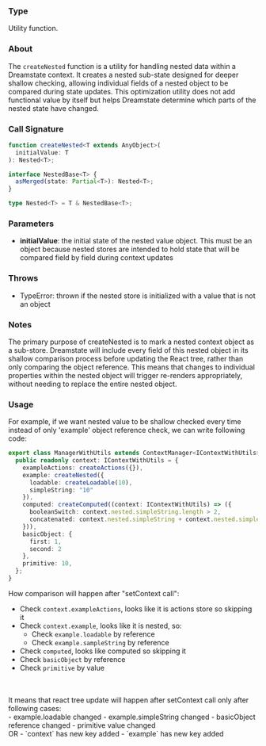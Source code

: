 ### Type

Utility function.

### About

The `createNested` function is a utility for handling nested data within a Dreamstate context.
It creates a nested sub-state designed for deeper shallow checking, allowing individual fields of
a nested object to be compared during state updates. This optimization utility does not add functional
value by itself but helps Dreamstate determine which parts of the nested state have changed.

### Call Signature

```typescript
function createNested<T extends AnyObject>(
  initialValue: T
): Nested<T>;
```

```typescript
interface NestedBase<T> {
  asMerged(state: Partial<T>): Nested<T>;
}
```

```typescript
type Nested<T> = T & NestedBase<T>;
```

### Parameters

- **initialValue**: the initial state of the nested value object. This must be an object because nested stores
  are intended to hold state that will be compared field by field during context updates

### Throws

- TypeError: thrown if the nested store is initialized with a value that is not an object

### Notes

The primary purpose of createNested is to mark a nested context object as a sub-store. Dreamstate will include
every field of this nested object in its shallow comparison process before updating the React tree,
rather than only comparing the object reference. This means that changes to individual properties within
the nested object will trigger re-renders appropriately, without needing to replace the entire nested object.

### Usage

For example, if we want nested value to be shallow checked every time instead of only 'example' object reference check,
we can write following code:

```typescript
export class ManagerWithUtils extends ContextManager<IContextWithUtils> {
  public readonly context: IContextWithUtils = {
    exampleActions: createActions({}),
    example: createNested({
      loadable: createLoadable(10),
      simpleString: "10"
    }),
    computed: createComputed((context: IContextWithUtils) => ({
      booleanSwitch: context.nested.simpleString.length > 2,
      concatenated: context.nested.simpleString + context.nested.simpleString + "!"
    })),
    basicObject: {
      first: 1,
      second: 2  
    },
    primitive: 10,
  };
}
```

How comparison will happen after "setContext call": <br/>
- Check `context.exampleActions`, looks like it is actions store so skipping it
- Check `context.example`, looks like it is nested, so:
  - Check `example.loadable` by reference
  - Check `example.sampleString` by reference
- Check `computed`, looks like computed so skipping it
- Check `basicObject` by reference
- Check `primitive` by value
<br/>
<br/>
It means that react tree update will happen after setContext call only after following cases: <br/>
- example.loadable changed
- example.simpleString changed
- basicObject reference changed
- primitive value changed 
<br/>
OR
- `context` has new key added
- `example` has new key added
